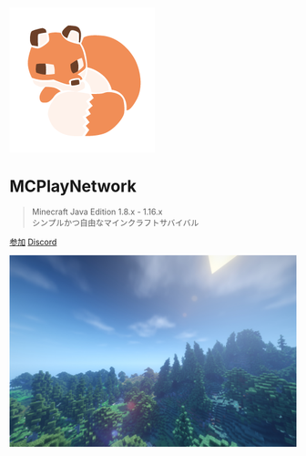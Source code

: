 
![logo](/_media/logo.png)

# MCPlayNetwork

> Minecraft Java Edition 1.8.x - 1.16.x  
> シンプルかつ自由なマインクラフトサバイバル

[参加](#MCPlayNetwork)
[Discord](discord)

![](/_media/bg.png)